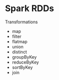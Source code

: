 # Spark RDDs

Transformations

* map
* filter
* flatmap
* union
* distinct
* groupByKey
* reduceByKey
* sortByKey
* join

